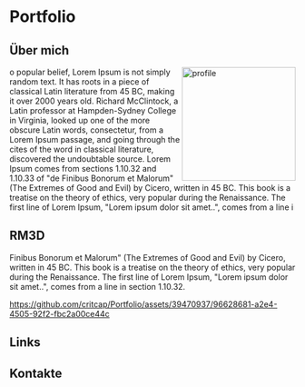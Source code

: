 
# Portfolio
## Über mich
<img align="right" width="200" alt="profile" src="https://github.com/critcap/Portfolio/assets/39470937/b76bf87d-36df-47dd-a68f-d2d86f377f1f"> o  popular belief, Lorem Ipsum is not simply random text. It has roots in a piece of classical Latin literature from 45 BC, making it over 2000 years old. Richard McClintock, a Latin professor at Hampden-Sydney College in Virginia, looked up one of the more obscure Latin words, consectetur, from a Lorem Ipsum passage, and going through the cites of the word in classical literature, discovered the undoubtable source. Lorem Ipsum comes from sections 1.10.32 and 1.10.33 of "de Finibus Bonorum et Malorum" (The Extremes of Good and Evil) by Cicero, written in 45 BC. This book is a treatise on the theory of ethics, very popular during the Renaissance. The first line of Lorem Ipsum, "Lorem ipsum dolor sit amet..", comes from a line i


## RM3D
Finibus Bonorum et Malorum" (The Extremes of Good and Evil) by Cicero, written in 45 BC. This book is a treatise on the theory of ethics, very popular during the Renaissance. The first line of Lorem Ipsum, "Lorem ipsum dolor sit amet..", comes from a line in section 1.10.32.



https://github.com/critcap/Portfolio/assets/39470937/96628681-a2e4-4505-92f2-fbc2a00ce44c



## Links
## Kontakte

